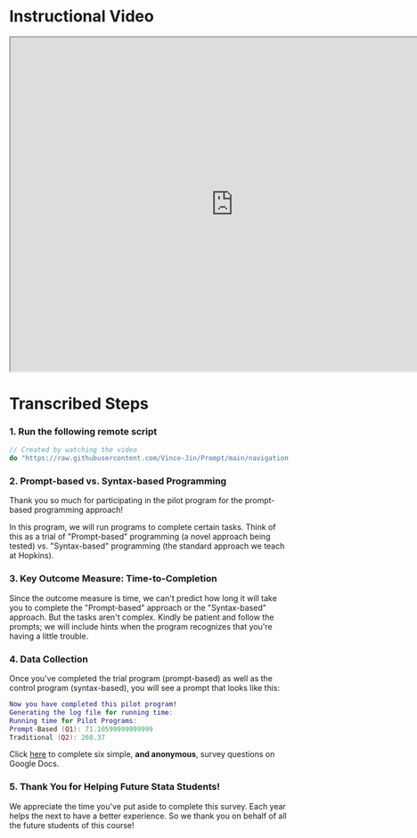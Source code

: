
# Instructional Video

<iframe src="https://drive.google.com/file/d/18Rhven0E4ScYyXCglE2-Fv8opJQ4etV9/preview" width="800" height="600"></iframe>

# Transcribed Steps

### 1. Run the following remote script

```stata
// Created by watching the video 
do "https://raw.githubusercontent.com/Vince-Jin/Prompt/main/navigation.do"
```

### 2. Prompt-based vs. Syntax-based Programming

Thank you so much for participating in the pilot program for the prompt-based programming approach!

In this program, we will run programs to complete certain tasks. Think of this as a trial of "Prompt-based" programming (a novel approach being tested) vs. "Syntax-based" programming (the standard approach we teach at Hopkins).

### 3. Key Outcome Measure: Time-to-Completion

Since the outcome measure is time, we can't predict how long it will take you to complete the "Prompt-based" approach or the "Syntax-based" approach. But the tasks aren't complex. Kindly be patient and follow the prompts; we will include hints when the program recognizes that you're having a little trouble.

### 4. Data Collection

Once you've completed the trial program (prompt-based) as well as the control program (syntax-based), you will see a prompt that looks like this:

```lua
Now you have completed this pilot program!
Generating the log file for running time: 
Running time for Pilot Programs: 
Prompt-Based (Q1): 71.10599999999999
Traditional (Q2): 260.37
```

Click [here](https://docs.google.com/spreadsheets/d/1oQxx83eX7sIIDbyV8frowY8EXuYpRAuudRxnVdfNSQg/edit?usp=sharing) to complete six simple, **and anonymous**, survey questions on Google Docs.

### 5. Thank You for Helping Future Stata Students!

We appreciate the time you've put aside to complete this survey. Each year helps the next to have a better experience. So we thank you on behalf of all the future students of this course!

